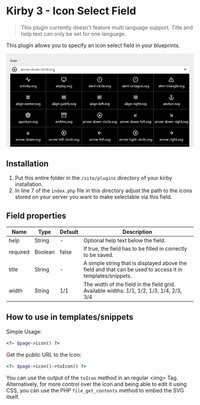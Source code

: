 # Kirby 3 - Icon Select Field

> This plugin currently doesn't feature multi language support. Title and help text can only be set for one language.

This plugin allows you to specify an icon select field in your blueprints. 

![Illustration of the icon select field](icon-select-field_illustation.jpg)

## Installation
1. Put this entire folder in the `/site/plugins` directory of your kirby installation.
2. In line 7 of the `index.php` file in this directory adjust the path to the icons stored on your server you want to make selectable via this field.

## Field properties

| Name | Type | Default | Description |
|--- | --- | ---| ----|
| help | String | - | Optional help text below the field. |
| required | Boolean | false | If true, the field has to be filled in correctly to be saved. |
| title | String| - | A simple string that is displayed above the field and that can be used to access it in templates/snippets. |
| width | String | 1/1 | The width of the field in the field grid. Available widths: 1/1, 1/2, 1/3, 1/4, 2/3, 3/4 |

## How to use in templates/snippets

Simple Usage:
````php
<?= $page->icon() ?>
````

Get the public URL to the Icon:
````php
<?= $page->icon()->toIcon() ?>
````
You can use the output of the `toIcon` method in an regular &lt;img&gt; Tag.
Alternatively, for more control over the icon and being able to edit it using CSS, you can use the PHP `file_get_contents` method to embed the SVG itself.
